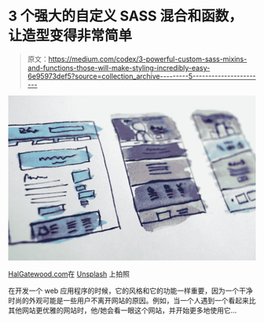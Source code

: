 # 3 个强大的自定义 SASS 混合和函数，让造型变得非常简单

> 原文：<https://medium.com/codex/3-powerful-custom-sass-mixins-and-functions-those-will-make-styling-incredibly-easy-6e95973def5?source=collection_archive---------5----------------------->

![](img/ac20da2a62e32f654b06e9e70f957602.png)

[HalGatewood.com](https://unsplash.com/@halacious?utm_source=medium&utm_medium=referral)在 [Unsplash](https://unsplash.com?utm_source=medium&utm_medium=referral) 上拍照

在开发一个 web 应用程序的时候，它的风格和它的功能一样重要，因为一个干净时尚的外观可能是一些用户不离开网站的原因。例如，当一个人遇到一个看起来比其他网站更优雅的网站时，他/她会看一眼这个网站，并开始更多地使用它…